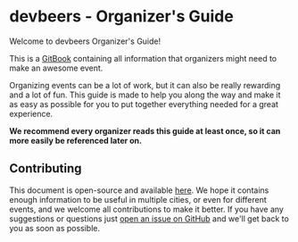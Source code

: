 # devbeers - Organizer's Guide

Welcome to devbeers Organizer's Guide!

This is a [GitBook](https://www.gitbook.com) containing all information that organizers might need to make an awesome event.

Organizing events can be a lot of work, but it can also be really rewarding and a lot of fun. This guide is made to help you along the way and make it as easy as possible for you to put together everything needed for a great experience. 

**We recommend every organizer reads this guide at least once, so it can more easily be referenced later on.**

## Contributing

This document is open-source and available [here](https://github.com/devbeers/organizers-guide). We hope it contains enough information to be useful in multiple cities, or even for different events, and we welcome all contributions to make it better. If you have any suggestions or questions just [open an issue on GitHub](https://github.com/devbeers/organizers-guide/issues) and we'll get back to you as soon as possible.